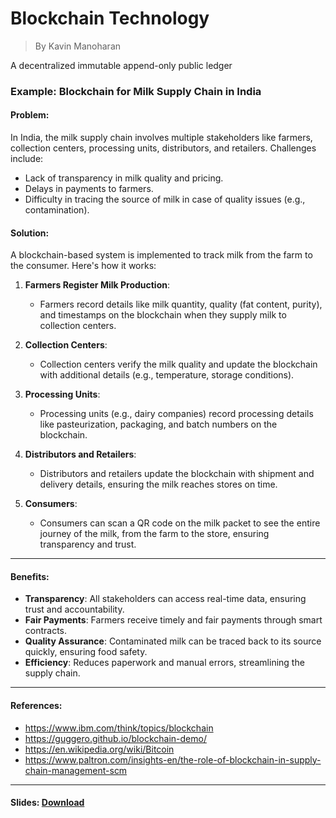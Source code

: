 # Blockchain Technology

> By Kavin Manoharan

A decentralized immutable append-only public ledger​

### **Example: Blockchain for Milk Supply Chain in India**

#### Problem:
In India, the milk supply chain involves multiple stakeholders like farmers, collection centers, processing units, distributors, and retailers. Challenges include:
- Lack of transparency in milk quality and pricing.
- Delays in payments to farmers.
- Difficulty in tracing the source of milk in case of quality issues (e.g., contamination).

#### Solution:
A blockchain-based system is implemented to track milk from the farm to the consumer. Here's how it works:

1. **Farmers Register Milk Production**:
   - Farmers record details like milk quantity, quality (fat content, purity), and timestamps on the blockchain when they supply milk to collection centers.

2. **Collection Centers**:
   - Collection centers verify the milk quality and update the blockchain with additional details (e.g., temperature, storage conditions).

3. **Processing Units**:
   - Processing units (e.g., dairy companies) record processing details like pasteurization, packaging, and batch numbers on the blockchain.

4. **Distributors and Retailers**:
   - Distributors and retailers update the blockchain with shipment and delivery details, ensuring the milk reaches stores on time.

5. **Consumers**:
   - Consumers can scan a QR code on the milk packet to see the entire journey of the milk, from the farm to the store, ensuring transparency and trust.

---

#### Benefits:
- **Transparency**: All stakeholders can access real-time data, ensuring trust and accountability.
- **Fair Payments**: Farmers receive timely and fair payments through smart contracts.
- **Quality Assurance**: Contaminated milk can be traced back to its source quickly, ensuring food safety.
- **Efficiency**: Reduces paperwork and manual errors, streamlining the supply chain.

---

#### References:
- https://www.ibm.com/think/topics/blockchain
- https://guggero.github.io/blockchain-demo/
- https://en.wikipedia.org/wiki/Bitcoin
- https://www.paltron.com/insights-en/the-role-of-blockchain-in-supply-chain-management-scm

---

#### Slides: [Download](https://github.com/immkavin-ranks/blockchain/raw/main/Blockchain%20Technology.pptx)
